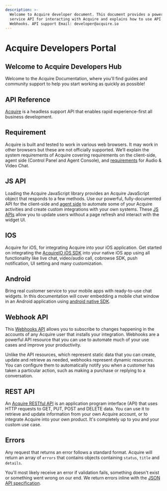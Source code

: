 ```yaml
---
description: >-
  Welcome to Acquire developer document. This document provides a powerful web
  service API for interacting with Acquire and explains how to use API and
  Webhooks. API support Email: developer@acquire.io
---
```


# Acquire Developers Portal

## Welcome to Acquire Developers Hub

Welcome to the Acquire Documentation, where you'll find guides and community support to help you start working as quickly as possible!

## API Reference

​[Acquire](https://acquire.io/) is a headless support API that enables rapid experience-first all business development.

## Requirement

Acquire is built and tested to work in various web browsers. It may work in other browsers but these are not officially supported. We’ll explain the system requirements of Acquire covering requirements on the client-side, agent side \(Control Panel and Agent Console\), and [requirements]() for Audio & Video Chat.

## JS API

Loading the Acquire JavaScript library provides an Acquire JavaScript object that responds to a few methods. Use our powerful, fully-documented API for the client-side and [agent side]() to automate some of your Acquire activities and create custom integrations with your own systems. These [JS APIs]() allow you to update users without a page refresh and interact with the widget UI. 

## IOS

Acquire for iOS, for integrating Acquire into your iOS application. Get started on integrating the [AcquireIO iOS SDK](sdk/ios/sdk-setup-guide/getting-started.md) into your native iOS app using all functionality like live chat, video/audio call, cobrowse SDK, push notification, UI setting and many customization. 

## Android

Bring real customer service to your mobile apps with ready-to-use chat widgets. In this documentation will cover embedding a mobile chat window in an Android application using [android native SDK](https://developer.acquire.io/android/getting-started).

## Webhook API

This [Webhooks API]() allows you to subscribe to changes happening in the accounts of any Acquire user that installs your integration. Webhooks are a powerful API resource that you can use to automate much of your use cases and improve your productivity.

Unlike the API resources, which represent static data that you can create, update and retrieve as needed, webhooks represent dynamic resources. You can configure them to automatically notify you when a customer has taken a particular action, such as making a purchase or replying to a conversation.

## REST API

An [Acquire RESTful API](rest-apis/authorization.md) is an application program interface \(API\) that uses HTTP requests to GET, PUT, POST and DELETE data. You can use it to retrieve and update information from your own Acquire account, or to integrate Acquire into your own product. It's completely up to you and your custom use case.

## Errors

Any request that returns an error follows a standard format. Acquire will return an array of `errors` that contains objects containing `status`, `title` and `details`.

You'll most likely receive an error if validation fails, something doesn't exist or something went wrong on our end. We return errors inline with the [JSON API specification](http://jsonapi.org/format/#error-objects).

